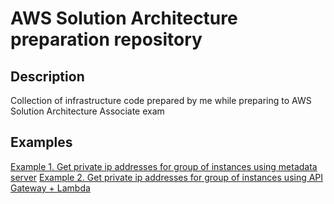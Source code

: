 # AWS Solution Architecture preparation repository

## Description

Collection of infrastructure code prepared by me while preparing to AWS Solution Architecture Associate exam

## Examples

[Example 1. Get private ip addresses for group of instances using metadata server](exercise1/README.md)
[Example 2. Get private ip addresses for group of instances using API Gateway + Lambda](exercise1/README.md)
